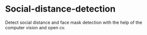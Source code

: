 # Social-distance-detection
Detect social distance and face mask detection with the help of the computer vision and open cv.
